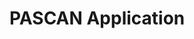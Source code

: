 <h1> PASCAN Application </h1> 
<caption> <App scans boarding pass for people with blindess </caption>


